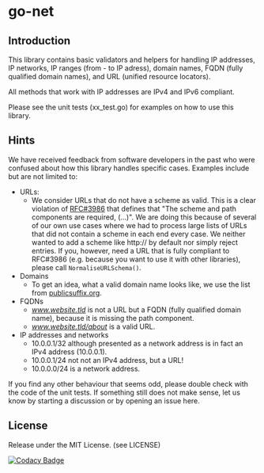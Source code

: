 # go-net

## Introduction
This library contains basic validators and helpers for handling IP addresses, IP networks, IP ranges (from - to IP adress), domain names, FQDN (fully qualified domain names), and URL (unified resource locators). 

All methods that work with IP addresses are IPv4 and IPv6 compliant.

Please see the unit tests (xx_test.go) for examples on how to use this library.

## Hints
We have received feedback from software developers in the past who were confused about how this library handles specific cases. Examples include but are not limited to:
* URLs:
  * We consider URLs that do not have a scheme as valid. This is a clear violation of [RFC#3986](https://www.rfc-editor.org/rfc/rfc3986.txt) that defines that "The scheme and path components are required, (...)". 
  We are doing this because of several of our own use cases where we had to process large lists of URLs that did not contain a scheme in each end every case. We neither wanted to add a scheme like http:// by default nor simply reject entries.
  If you, however, need a URL that is fully compliant to RFC#3986 (e.g. because you want to use it with other libraries), please call ```NormaliseURLSchema()```. 
* Domains
  * To get an idea, what a valid domain name looks like, we use the list from [publicsuffix.org](https://publicsuffix.org). 
* FQDNs
  * _www.website.tld_ is not a URL but a FQDN (fully qualified domain name), because it is missing the path component. 
  * _www.website.tld/about_ is a valid URL.
* IP addresses and networks
  * 10.0.0.1/32 although presented as a network address is in fact an IPv4 address (10.0.0.1).
  * 10.0.0.1/24 not not an IPv4 address, but a URL! 
  * 10.0.0.0/24 is a network address.

If you find any other behaviour that seems odd, please double check with the code of the unit tests. If something still does not make sense, let us know by starting a discussion or by opening an issue here.

## License
Release under the MIT License. (see LICENSE)

[![Codacy Badge](https://app.codacy.com/project/badge/Grade/01c46c2a6f10458f8e7f09fff5ae1915)](https://www.codacy.com/gh/THREATINT/go-net/dashboard?utm_source=github.com&amp;utm_medium=referral&amp;utm_content=THREATINT/go-net&amp;utm_campaign=Badge_Grade)
